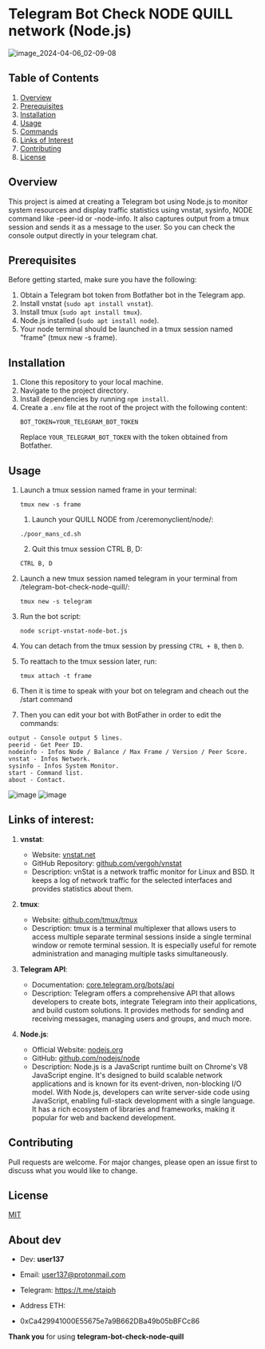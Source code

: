 # Telegram Bot Check NODE QUILL network (Node.js)
![image_2024-04-06_02-09-08](https://github.com/gituser6hij/telegram-bot-check-node-quill/assets/48154428/21b995c7-c789-4709-90c5-3d6e832ddc43)

## Table of Contents

1. [Overview](#overview)
2. [Prerequisites](#prerequisites)
3. [Installation](#installation)
4. [Usage](#usage)
5. [Commands](#commands)
6. [Links of Interest](#links-of-interest)
7. [Contributing](#contributing)
8. [License](#license)

## Overview
This project is aimed at creating a Telegram bot using Node.js to monitor system resources and display traffic statistics using vnstat, sysinfo, NODE command like -peer-id or -node-info. It also captures output from a tmux session and sends it as a message to the user. So you can check the console output directly in your telegram chat.

## Prerequisites
Before getting started, make sure you have the following:

1. Obtain a Telegram bot token from Botfather bot in the Telegram app.
2. Install vnstat (`sudo apt install vnstat`).
3. Install tmux (`sudo apt install tmux`).
4. Node.js installed (`sudo apt install node`).
5. Your node terminal should be launched in a tmux session named "frame" (tmux new -s frame).

## Installation
1. Clone this repository to your local machine.
2. Navigate to the project directory.
3. Install dependencies by running `npm install`.
4. Create a `.env` file at the root of the project with the following content:
   ```
   BOT_TOKEN=YOUR_TELEGRAM_BOT_TOKEN
   ```
   Replace `YOUR_TELEGRAM_BOT_TOKEN` with the token obtained from Botfather.
   
## Usage
1. Launch a tmux session named frame in your terminal:
   ```
   tmux new -s frame
   ```
   1. Launch your QUILL NODE from /ceremonyclient/node/:
   ```
   ./poor_mans_cd.sh
   ```
   2. Quit this tmux session CTRL B, D:
   ```
   CTRL B, D
   ```
2. Launch a new tmux session named telegram in your terminal from /telegram-bot-check-node-quill/:
   ```
   tmux new -s telegram
   ```
3. Run the bot script:
   ```
   node script-vnstat-node-bot.js
   ```
4. You can detach from the tmux session by pressing `CTRL + B`, then `D`.
5. To reattach to the tmux session later, run:
   ```
   tmux attach -t frame
   ```

6. Then it is time to speak with your bot on telegram and cheach out the /start command

7. Then you can edit your bot with BotFather in order to edit the commands:

```
output - Console output 5 lines.
peerid - Get Peer ID.
nodeinfo - Infos Node / Balance / Max Frame / Version / Peer Score.
vnstat - Infos Network.
sysinfo - Infos System Monitor.
start - Command list.
about - Contact.
```

![image](https://github.com/gituser6hij/telegram-bot-check-node-quill/assets/48154428/8e2454a9-067c-4f22-92ea-0284b320e295)
![image](https://github.com/gituser6hij/telegram-bot-check-node-quill/assets/48154428/90949049-f4d3-45a9-b599-b2374c637046)

## Links of interest:

1. **vnstat**:
   - Website: [vnstat.net](https://vnstat.net/)
   - GitHub Repository: [github.com/vergoh/vnstat](https://github.com/vergoh/vnstat)
   - Description: vnStat is a network traffic monitor for Linux and BSD. It keeps a log of network traffic for the selected interfaces and provides statistics about them.

2. **tmux**:
   - Website: [github.com/tmux/tmux](https://github.com/tmux/tmux)
   - Description: tmux is a terminal multiplexer that allows users to access multiple separate terminal sessions inside a single terminal window or remote terminal session. It is especially useful for remote administration and managing multiple tasks simultaneously.

3. **Telegram API**:
   - Documentation: [core.telegram.org/bots/api](https://core.telegram.org/bots/api)
   - Description: Telegram offers a comprehensive API that allows developers to create bots, integrate Telegram into their applications, and build custom solutions. It provides methods for sending and receiving messages, managing users and groups, and much more.

4. **Node.js**:
   - Official Website: [nodejs.org](https://nodejs.org/)
   - GitHub: [github.com/nodejs/node](https://github.com/nodejs/node)
   - Description: Node.js is a JavaScript runtime built on Chrome's V8 JavaScript engine. It's designed to build scalable network applications and is known for its event-driven, non-blocking I/O model. With Node.js, developers can write server-side code using JavaScript, enabling full-stack development with a single language. It has a rich ecosystem of libraries and frameworks, making it popular for web and backend development.


## Contributing
Pull requests are welcome. For major changes, please open an issue first to discuss what you would like to change.

## License
[MIT](https://choosealicense.com/licenses/mit/)

## About dev
- Dev: **user137**
- Email: user137@protonmail.com
- Telegram: https://t.me/staiph

- Address ETH:
- 0xCa429941000E55675e7a9B662DBa49b05bBFCc86

**Thank you** for using **telegram-bot-check-node-quill**


